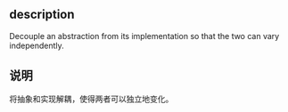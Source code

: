 ## description
Decouple an abstraction from its implementation so that the two can vary independently.

## 说明
将抽象和实现解耦，使得两者可以独立地变化。
